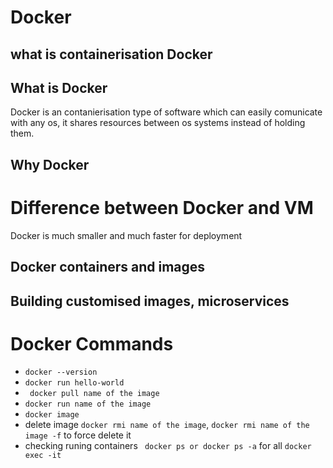 # Docker
## what is containerisation Docker
## What is Docker
Docker is an contanierisation type of software which can easily comunicate with any os, it shares resources between os systems instead of holding them.
## Why Docker
# Difference between Docker and VM
Docker is much smaller and much faster for deployment
## Docker containers and images
## Building customised images, microservices 

# Docker Commands

- `docker --version`
- `docker run hello-world`
- ` docker pull name of the image`
- `docker run name of the image`
- `docker image`
- delete image `docker rmi name of the image`, `docker rmi name of the image -f` to force delete it
- checking runing containers ` docker ps or docker ps -a` for all
`docker exec -it`

